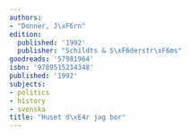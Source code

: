 ```yaml
---
authors:
- "Donner, J\xF6rn"
edition:
  published: '1992'
  publisher: "Schildts & S\xF6derstr\xF6ms"
goodreads: '57981964'
isbn: '9789515214348'
published: '1992'
subjects:
- politics
- history
- svenska
title: "Huset d\xE4r jag bor"
---
```


